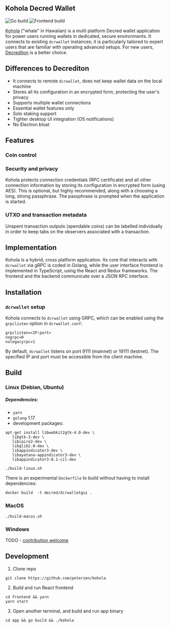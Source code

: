 ## Kohola Decred Wallet 

![Go build](https://github.com/peterzen/kohola/workflows/Go%20build/badge.svg)
![Frontend build](https://github.com/peterzen/kohola/workflows/Frontend%20build/badge.svg)

<abbr title="'Kohola' means 'whale' in Hawaiian">Kohola</abbr> ("whale" in Hawaiian) is a multi platform Decred wallet application for power users running wallets in dedicated, secure environments.  It connects to existing `dcrwallet` instances; it is particularly tailored to expert users that are familiar with operating advanced setups.  For new users, [Decrediton](https://github.com/decred/decrediton) is a better choice.

## Differences to Decrediton

 * It connects to remote `dcrwallet`, does not keep wallet data on the local machine
 * Stores all its configuration in an encrypted form, protecting the user's privacy
 * Supports multiple wallet connections
 * Essential wallet features only
 * Solo staking support
 * Tighter desktop UI integration (OS notifications)
 * No Electron bloat

## Features

### Coin control

### Security and privacy

Kohola protects connection credentials (RPC certificate) and all other connection information by storing its configuration in encrypted form (using AES).  This is optional, but highly recommended, along with a choosing a long, strong passphrase.  The passphrase is prompted when the application is started.

### UTXO and transaction metadata

Unspent transaction outputs (spendable coins) can be labelled individually in order to keep tabs on the observers associated with a transaction.

## Implementation

Kohola is a hybrid, cross platform application.  Its core that interacts with `dcrwallet` via gRPC is coded in Golang, while the user interface frontend is implemented in TypeScript, using the React and Redux frameworks.  The frontend and the backend communicate over a JSON RPC interface.

## Installation

### `dcrwallet` setup

Kohola connects to `dcrwallet` using GRPC, which can be enabled using the `grpclisten` option in `dcrwallet.conf`:

```
grpclisten=<IP:port>
nogrpc=0
nolegacyrpc=1
```

By default, `dcrwallet` listens on port 9111 (mainnet) or 19111 (testnet).  The specified IP and port must be accessible from the client machine.

## Build

### Linux (Debian, Ubuntu)

##### Dependencies:

 * `yarn`
 * `golang` 1.17
 * development packages:
 ```
 apt-get install libwebkit2gtk-4.0-dev \
	libgtk-3-dev \
	libcairo2-dev \
	libglib2.0-dev \
	libappindicator3-dev \
	libayatana-appindicator3-dev \
	libappindicator3-0.1-cil-dev
```

`./build-linux.sh`

There is an experimental `Dockerfile` to build without having to install  dependencies:

`docker build  -t decred/dcrwalletgui .`

### MacOS

`./build-macos.sh`


### Windows

TODO - [contribution welcome](https://github.com/peterzen/kohola/issues/8)

## Development

1. Clone repo

`git clone https://github.com/peterzen/kohola`

2. Build and run React frontend 

```
cd frontend && yarn
yarn start
```

3. Open another terminal, and build and run app binary

`cd app && go build && ./kohola`

